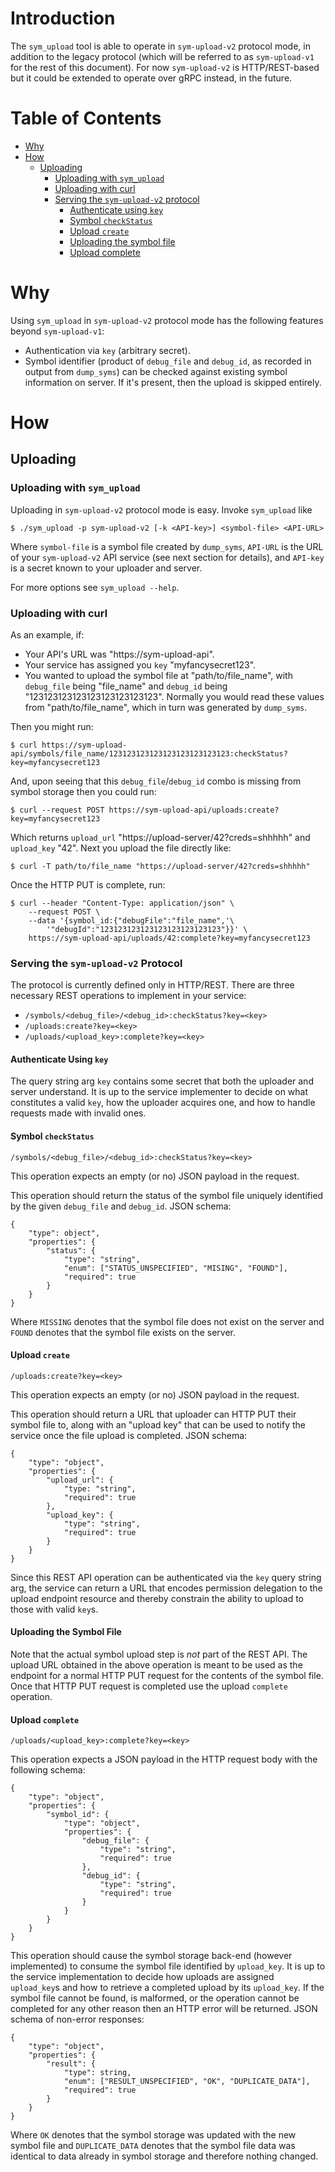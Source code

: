# Introduction

The `sym_upload` tool is able to operate in `sym-upload-v2` protocol mode, in
addition to the legacy protocol (which will be referred to as `sym-upload-v1`
for the rest of this document). For now `sym-upload-v2` is HTTP/REST-based but
it could be extended to operate over gRPC instead, in the future.

# Table of Contents
* [Why](#why)
* [How](#how)
   * [Uploading](#uploading)
     * [Uploading with `sym_upload`](#uploading-with-sym_upload)
     * [Uploading with curl](#uploading-with-curl)
     * [Serving the `sym-upload-v2` protocol](#serving-the-sym-upload-v2-protocol)
       * [Authenticate using `key`](#authenticate-using-key)
       * [Symbol `checkStatus`](#symbol-checkstatus)
       * [Upload `create`](#upload-create)
       * [Uploading the symbol file](#uploading-the-symbol-file)
       * [Upload complete](#upload-complete)


# Why

Using `sym_upload` in `sym-upload-v2` protocol mode has the following features
beyond `sym-upload-v1`:
  * Authentication via `key` (arbitrary secret).
  * Symbol identifier (product of `debug_file` and `debug_id`, as recorded in
output from `dump_syms`) can be checked against existing symbol information on
server. If it's present, then the upload is skipped entirely.

# How

## Uploading

### Uploading with `sym_upload`

Uploading in `sym-upload-v2` protocol mode is easy. Invoke `sym_upload` like
```
$ ./sym_upload -p sym-upload-v2 [-k <API-key>] <symbol-file> <API-URL>
```

Where `symbol-file` is a symbol file created by `dump_syms`, `API-URL` is the
URL of your `sym-upload-v2` API service (see next section for details), and
`API-key` is a secret known to your uploader and server.

For more options see `sym_upload --help`.

### Uploading with curl

As an example, if:
  * Your API's URL was "https://sym-upload-api".
  * Your service has assigned you `key` "myfancysecret123".
  * You wanted to upload the symbol file at "path/to/file_name", with
`debug_file` being "file_name" and `debug_id` being
"123123123123123123123123123". Normally you would read these values from
"path/to/file_name", which in turn was generated by `dump_syms`.

Then you might run:
```
$ curl https://sym-upload-api/symbols/file_name/123123123123123123123123123:checkStatus?key=myfancysecret123
```

And, upon seeing that this `debug_file`/`debug_id` combo is missing from symbol
storage then you could run:
```
$ curl --request POST https://sym-upload-api/uploads:create?key=myfancysecret123
```

Which returns `upload_url` "https://upload-server/42?creds=shhhhh" and
`upload_key` "42". Next you upload the file directly like:
```
$ curl -T path/to/file_name "https://upload-server/42?creds=shhhhh"
```

Once the HTTP PUT is complete, run:
```
$ curl --header "Content-Type: application/json" \
    --request POST \
    --data '{symbol_id:{"debugFile":"file_name",'\
        '"debugId":"123123123123123123123123123"}}' \
    https://sym-upload-api/uploads/42:complete?key=myfancysecret123
```

### Serving the `sym-upload-v2` Protocol

The protocol is currently defined only in HTTP/REST. There are three necessary
REST operations to implement in your service:
* `/symbols/<debug_file>/<debug_id>:checkStatus?key=<key>`
* `/uploads:create?key=<key>`
* `/uploads/<upload_key>:complete?key=<key>`

#### Authenticate Using `key`

The query string arg `key` contains some secret that both the uploader and
server understand. It is up to the service implementer to decide on what
constitutes a valid `key`, how the uploader acquires one, and how to handle
requests made with invalid ones.

#### Symbol `checkStatus`

```
/symbols/<debug_file>/<debug_id>:checkStatus?key=<key>
```

This operation expects an empty (or no) JSON payload in the request.

This operation should return the status of the symbol file uniquely identified
by the given `debug_file` and `debug_id`. JSON schema:
```
{
    "type": object",
    "properties": {
        "status": {
            "type": "string",
            "enum": ["STATUS_UNSPECIFIED", "MISING", "FOUND"],
            "required": true
        }
    }
}
```

Where `MISSING` denotes that the symbol file does not exist on the server and
`FOUND` denotes that the symbol file exists on the server.

#### Upload `create`

```
/uploads:create?key=<key>
```

This operation expects an empty (or no) JSON payload in the request.

This operation should return a URL that uploader can HTTP PUT their symbol file
to, along with an "upload key" that can be used to notify the service once the
file upload is completed. JSON schema:
```
{
    "type": "object",
    "properties": {
        "upload_url": {
            "type: "string",
            "required": true
        },
        "upload_key": {
            "type": "string",
            "required": true
        }
    }
}
```

Since this REST API operation can be authenticated via the `key` query string
arg, the service can return a URL that encodes permission delegation to the
upload endpoint resource and thereby constrain the ability to upload to those
with valid `key`s.

#### Uploading the Symbol File

Note that the actual symbol upload step is _not_ part of the REST API. The
upload URL obtained in the above operation is meant to be used as the endpoint
for a normal HTTP PUT request for the contents of the symbol file. Once that
HTTP PUT request is completed use the upload `complete` operation.

#### Upload `complete`

```
/uploads/<upload_key>:complete?key=<key>
```

This operation expects a JSON payload in the HTTP request body with the
following schema:
```
{
    "type": "object",
    "properties": {
        "symbol_id": {
            "type": "object",
            "properties": {
                "debug_file": {
                    "type": "string",
                    "required": true
                },
                "debug_id": {
                    "type": "string",
                    "required": true
                }
            }
        }
    }
}
```

This operation should cause the symbol storage back-end (however implemented)
to consume the symbol file identified by `upload_key`. It is up to the service
implementation to decide how uploads are assigned `upload_key`s and how to
retrieve a completed upload by its `upload_key`. If the symbol file cannot be
found, is malformed, or the operation cannot be completed for any other reason
then an HTTP error will be returned. JSON schema of non-error responses:
```
{
    "type": "object",
    "properties": {
        "result": {
            "type": string,
            "enum": ["RESULT_UNSPECIFIED", "OK", "DUPLICATE_DATA"],
            "required": true
        }
    }
}
```

Where `OK` denotes that the symbol storage was updated with the new symbol file
and `DUPLICATE_DATA` denotes that the symbol file data was identical to data
already in symbol storage and therefore nothing changed.
